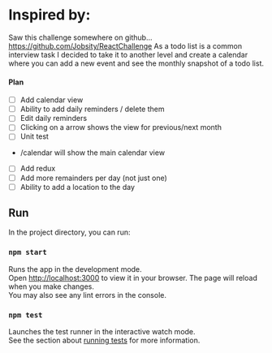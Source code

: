 # Inspired by:
Saw this challenge somewhere on github... https://github.com/Jobsity/ReactChallenge
As a todo list is a common interview task I decided to take it to another level and create a calendar where you can add a new event and see the monthly snapshot of a todo list.


#### Plan

- [ ] Add calendar view
- [ ] Ability to add daily reminders / delete them
- [ ] Edit daily reminders
- [ ] Clicking on a arrow shows the view for previous/next month
- [ ] Unit test
- /calendar will show the main calendar view
- [ ] Add redux
- [ ] Add more remainders per day (not just one)
- [ ] Ability to add a location to the day

## Run
In the project directory, you can run:
### `npm start`
Runs the app in the development mode.\
Open [http://localhost:3000](http://localhost:3000) to view it in your browser.
The page will reload when you make changes.\
You may also see any lint errors in the console.
### `npm test`
Launches the test runner in the interactive watch mode.\
See the section about [running tests](https://facebook.github.io/create-react-app/docs/running-tests) for more information.
